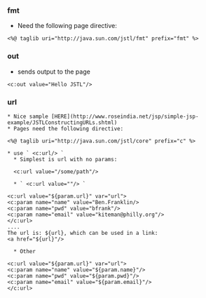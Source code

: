 ### fmt ###
  * Need the following page directive:
```
<%@ taglib uri="http://java.sun.com/jstl/fmt" prefix="fmt" %>
```
### out ###
  * sends output to the page
```
<c:out value="Hello JSTL"/>
```
### url ###
    * Nice sample [HERE](http://www.roseindia.net/jsp/simple-jsp-example/JSTLConstructingURLs.shtml)
    * Pages need the following directive:
```
<%@ taglib uri="http://java.sun.com/jstl/core" prefix="c" %>
```
    * use ` <c:url/> `
      * Simplest is url with no params:
```
  <c:url value="/some/path"/>
```
      * ` <c:url value=""/> `
```
<c:url value="${param.url}" var="url">
<c:param name="name" value="Ben.Franklin/>
<c:param name="pwd" value="bfrank"/>
<c:param name="email" value="kiteman@philly.org"/>
</c:url>
....
The url is: ${url}, which can be used in a link:
<a href="${url}"/>
```
      * Other
```
<c:url value="${param.url}" var="url">
<c:param name="name" value="${param.name}"/>
<c:param name="pwd" value="${param.pwd}"/>
<c:param name="email" value="${param.email}"/>
</c:url>
```